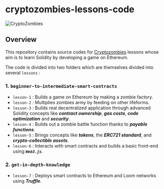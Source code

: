 # cryptozombies-lessons-code

![CryptoZombies](https://user-images.githubusercontent.com/13703497/69648502-c8f3db80-10ae-11ea-9d52-ce4d4bbc426a.jpeg)


## Overview
This repository contains source codes for [Cryptozombies](https://cryptozombies.io/en/) lessons whose aim is to learn Solidity by developing a game on Ethereum.

The code is divided into two folders which are themselves divided into several `lessons` :

### 1. `beginner-to-intermediate-smart-contracts`

- `lesson-1` : Builds a game on Ethereum by making a zombie factory.
- `lesson-2` : Multiplies zombies army by feeding on other lifeforms.
- `lesson-3` : Builds real decentralized application through advanced Solidity concepts like ***contract ownership***, ***gas costs***, ***code optimization*** and ***security***.
- `lesson-4` : Builds out a zombie battle function thanks to ***payable functions***.
- `lesson-5` : Brings concepts like ***tokens***, the ***ERC721 standard***, and ***crypto-collectible assets***.
- `lesson-6` : Interacts with smart contracts and builds a basic front-end using ***`Web3.js`***.

### 2. `get-in-depth-knowledge`

- `lesson-7` : Deploys smart contracts to Ethereum and Loom networks using ***Truffle***.
